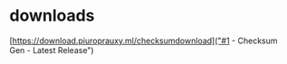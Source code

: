 # downloads

[https://download.piuroprauxy.ml/checksumdownload]("#1 - Checksum Gen - Latest Release")
